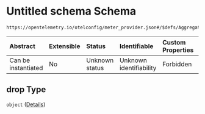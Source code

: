 # Untitled schema Schema

```txt
https://opentelemetry.io/otelconfig/meter_provider.json#/$defs/Aggregation/properties/drop
```



| Abstract            | Extensible | Status         | Identifiable            | Custom Properties | Additional Properties | Access Restrictions | Defined In                                                                     |
| :------------------ | :--------- | :------------- | :---------------------- | :---------------- | :-------------------- | :------------------ | :----------------------------------------------------------------------------- |
| Can be instantiated | No         | Unknown status | Unknown identifiability | Forbidden         | Forbidden             | none                | [meter\_provider.json\*](../schema/meter_provider.json "open original schema") |

## drop Type

`object` ([Details](meter_provider-defs-aggregation-properties-drop.md))
